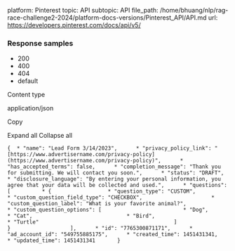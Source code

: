platform: Pinterest
topic: API
subtopic: API
file_path: /home/bhuang/nlp/rag-race-challenge2-2024/platform-docs-versions/Pinterest_API/API.md
url: https://developers.pinterest.com/docs/api/v5/


### Response samples

* 200
* 400
* 404
* default

Content type

application/json

Copy

Expand all Collapse all

`{  * "name": "Lead Form 3/14/2023",      * "privacy_policy_link": "[https://www.advertisername.com/privacy-policy](https://www.advertisername.com/privacy-policy)",      * "has_accepted_terms": false,      * "completion_message": "Thank you for submitting. We will contact you soon.",      * "status": "DRAFT",      * "disclosure_language": "By entering your personal information, you agree that your data will be collected and used.",      * "questions": [          * {                  * "question_type": "CUSTOM",                      * "custom_question_field_type": "CHECKBOX",                      * "custom_question_label": "What is your favorite animal?",                      * "custom_question_options": [                          * "Dog",                              * "Cat",                              * "Bird",                              * "Turtle"                                           ]                               }                   ],      * "id": "7765300871171",      * "ad_account_id": "549755885175",      * "created_time": 1451431341,      * "updated_time": 1451431341       }`